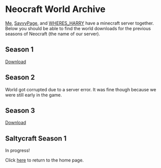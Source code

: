 # Neocraft World Archive
[Me](https://github.com/thecoder08), [SavvyPage](https://github.com/SavvyPage), and [WHERES_HARRY](https://www.youtube.com/channel/UCXNzn0d8kGj4T90s7DJjL6A) have a minecraft server together. Below you should be able to find the world downloads for the previous seasons of Neocraft (the name of our server).
## Season 1
[Download](https://raw.githubusercontent.com/thecoder08/neocraft-archive/master/season1.zip)
## Season 2
World got corrupted due to a server error. It was fine though because we were still early in the game.
## Season 3
[Download](https://raw.githubusercontent.com/thecoder08/neocraft-archive/master/season3.zip)
## Saltycraft Season 1
In progress!

Click [here](/) to return to the home page.
